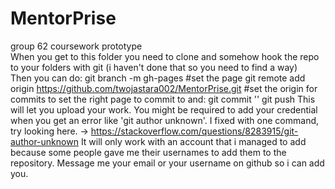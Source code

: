 # MentorPrise
group 62 coursework prototype <br>
When you get to this folder you need to clone and somehow hook the repo to your folders with git (i haven't done that so you need to find a way) <br>
Then you can do:
  git branch -m gh-pages                                                  #set the page
  git remote add origin https://github.com/twojastara002/MentorPrise.git  #set the origin for commits
to set the right page to commit to and:
  git commit '<the name of the commit>' 
  git push
This will let you upload your work.
You might be required to add your credential when you get an error like 'git author unknown'.
I fixed with one command, try looking here. -> https://stackoverflow.com/questions/8283915/git-author-unknown
It will only work with an account that i managed to add because some people gave me their usernames to add them to the repository.
Message me your email or your username on github so i can add you.
